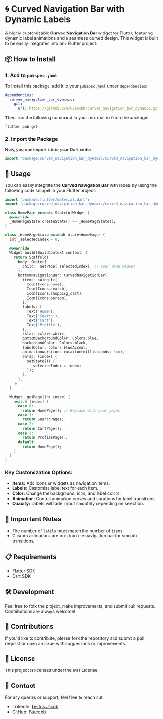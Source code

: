 
# 🌀 Curved Navigation Bar with Dynamic Labels

A highly customizable **Curved Navigation Bar** widget for Flutter, featuring dynamic label animations and a seamless curved design. This widget is built to be easily integrated into any Flutter project.

## 📦 How to Install

### 1. Add to `pubspec.yaml`
To install this package, add it to your `pubspec.yaml` under `dependencies`:

```yaml
dependencies:
  curved_navigation_bar_dynamic: 
    git:
      url: https://github.com/FJacobb/curved_navigation_bar_dynamic.git
```

Then, run the following command in your terminal to fetch the package:

```bash
flutter pub get
```

### 2. Import the Package
Now, you can import it into your Dart code:

```dart
import 'package:curved_navigation_bar_dynamic/curved_navigation_bar_dynamic.dart';
```

## 🔧 Usage

You can easily integrate the **Curved Navigation Bar** with labels by using the following code snippet in your Flutter project:

```dart
import 'package:flutter/material.dart';
import 'package:curved_navigation_bar_dynamic/curved_navigation_bar_dynamic.dart';

class HomePage extends StatefulWidget {
  @override
  _HomePageState createState() => _HomePageState();
}

class _HomePageState extends State<HomePage> {
  int _selectedIndex = 0;

  @override
  Widget build(BuildContext context) {
    return Scaffold(
      body: Center(
        child: _getPage(_selectedIndex), // Your page widget
      ),
      bottomNavigationBar: CurvedNavigationBar(
        items: <Widget>[
          Icon(Icons.home),
          Icon(Icons.search),
          Icon(Icons.shopping_cart),
          Icon(Icons.person),
        ],
        labels: [
          Text('Home'),
          Text('Search'),
          Text('Cart'),
          Text('Profile'),
        ],
        color: Colors.white,
        buttonBackgroundColor: Colors.blue,
        backgroundColor: Colors.black,
        labelColor: Colors.blueAccent,
        animationDuration: Duration(milliseconds: 300),
        onTap: (index) {
          setState(() {
            _selectedIndex = index;
          });
        },
      ),
    );
  }

  Widget _getPage(int index) {
    switch (index) {
      case 0:
        return HomePage(); // Replace with your pages
      case 1:
        return SearchPage();
      case 2:
        return CartPage();
      case 3:
        return ProfilePage();
      default:
        return HomePage();
    }
  }
}
```

### Key Customization Options:

- **Items:** Add icons or widgets as navigation items.
- **Labels:** Customize label text for each item.
- **Color:** Change the background, icon, and label colors.
- **Animation:** Control animation curves and durations for label transitions.
- **Opacity:** Labels will fade in/out smoothly depending on selection.

## 🚨 Important Notes

- The number of `labels` must match the number of `items`.
- Custom animations are built into the navigation bar for smooth transitions.

## 📋 Requirements

- Flutter SDK
- Dart SDK

## 🛠️ Development

Feel free to fork the project, make improvements, and submit pull requests. Contributions are always welcome!

## 🤝 Contributions

If you'd like to contribute, please fork the repository and submit a pull request or open an issue with suggestions or improvements.

## 📄 License

This project is licensed under the MIT License
## 📧 Contact

For any queries or support, feel free to reach out:

- LinkedIn: [Festus Jacob](https://www.linkedin.com/in/festus-j-4460601b9/)
- GitHub: [FJacobb](https://github.com/FJacobb)

